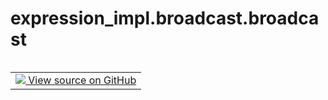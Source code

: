 <div itemscope itemtype="http://developers.google.com/ReferenceObject">
<meta itemprop="name" content="expression_impl.broadcast.broadcast" />
<meta itemprop="path" content="Stable" />
</div>

# expression_impl.broadcast.broadcast

<!-- Insert buttons and diff -->

<table class="tfo-notebook-buttons tfo-api nocontent" align="left">
<td>
  <a target="_blank" href="https://github.com/google/struct2tensor/blob/master/struct2tensor/expression_impl/broadcast.py#L160-L163">
    <img src="https://www.tensorflow.org/images/GitHub-Mark-32px.png" />
    View source on GitHub
  </a>
</td>
</table>





<pre class="devsite-click-to-copy prettyprint lang-py tfo-signature-link">
<code>expression_impl.broadcast.broadcast(
    root: expression.Expression,
    origin: path.Path,
    sibling_name: path.Step,
    new_field_name: path.Step
) -> expression.Expression
</code></pre>



<!-- Placeholder for "Used in" -->
